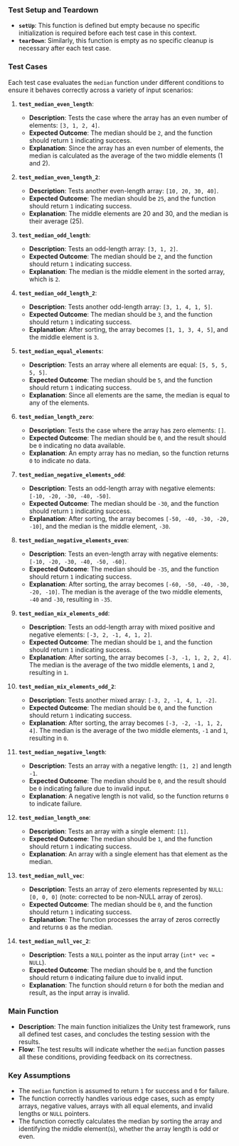 ### **Test Setup and Teardown**
- **`setUp`**: This function is defined but empty because no specific initialization is required before each test case in this context.
- **`tearDown`**: Similarly, this function is empty as no specific cleanup is necessary after each test case.

### **Test Cases**
Each test case evaluates the `median` function under different conditions to ensure it behaves correctly across a variety of input scenarios:

1. **`test_median_even_length`**:
   - **Description**: Tests the case where the array has an even number of elements: `[3, 1, 2, 4]`.
   - **Expected Outcome**: The median should be `2`, and the function should return `1` indicating success.
   - **Explanation**: Since the array has an even number of elements, the median is calculated as the average of the two middle elements (1 and 2).

2. **`test_median_even_length_2`**:
   - **Description**: Tests another even-length array: `[10, 20, 30, 40]`.
   - **Expected Outcome**: The median should be `25`, and the function should return `1` indicating success.
   - **Explanation**: The middle elements are 20 and 30, and the median is their average (25).

3. **`test_median_odd_length`**:
   - **Description**: Tests an odd-length array: `[3, 1, 2]`.
   - **Expected Outcome**: The median should be `2`, and the function should return `1` indicating success.
   - **Explanation**: The median is the middle element in the sorted array, which is `2`.

4. **`test_median_odd_length_2`**:
   - **Description**: Tests another odd-length array: `[3, 1, 4, 1, 5]`.
   - **Expected Outcome**: The median should be `3`, and the function should return `1` indicating success.
   - **Explanation**: After sorting, the array becomes `[1, 1, 3, 4, 5]`, and the middle element is `3`.

5. **`test_median_equal_elements`**:
   - **Description**: Tests an array where all elements are equal: `[5, 5, 5, 5, 5]`.
   - **Expected Outcome**: The median should be `5`, and the function should return `1` indicating success.
   - **Explanation**: Since all elements are the same, the median is equal to any of the elements.

6. **`test_median_length_zero`**:
   - **Description**: Tests the case where the array has zero elements: `[]`.
   - **Expected Outcome**: The median should be `0`, and the result should be `0` indicating no data available.
   - **Explanation**: An empty array has no median, so the function returns `0` to indicate no data.

7. **`test_median_negative_elements_odd`**:
   - **Description**: Tests an odd-length array with negative elements: `[-10, -20, -30, -40, -50]`.
   - **Expected Outcome**: The median should be `-30`, and the function should return `1` indicating success.
   - **Explanation**: After sorting, the array becomes `[-50, -40, -30, -20, -10]`, and the median is the middle element, `-30`.

8. **`test_median_negative_elements_even`**:
   - **Description**: Tests an even-length array with negative elements: `[-10, -20, -30, -40, -50, -60]`.
   - **Expected Outcome**: The median should be `-35`, and the function should return `1` indicating success.
   - **Explanation**: After sorting, the array becomes `[-60, -50, -40, -30, -20, -10]`. The median is the average of the two middle elements, `-40` and `-30`, resulting in `-35`.

9. **`test_median_mix_elements_odd`**:
   - **Description**: Tests an odd-length array with mixed positive and negative elements: `[-3, 2, -1, 4, 1, 2]`.
   - **Expected Outcome**: The median should be `1`, and the function should return `1` indicating success.
   - **Explanation**: After sorting, the array becomes `[-3, -1, 1, 2, 2, 4]`. The median is the average of the two middle elements, `1` and `2`, resulting in `1`.

10. **`test_median_mix_elements_odd_2`**:
    - **Description**: Tests another mixed array: `[-3, 2, -1, 4, 1, -2]`.
    - **Expected Outcome**: The median should be `0`, and the function should return `1` indicating success.
    - **Explanation**: After sorting, the array becomes `[-3, -2, -1, 1, 2, 4]`. The median is the average of the two middle elements, `-1` and `1`, resulting in `0`.

11. **`test_median_negative_length`**:
    - **Description**: Tests an array with a negative length: `[1, 2]` and length `-1`.
    - **Expected Outcome**: The median should be `0`, and the result should be `0` indicating failure due to invalid input.
    - **Explanation**: A negative length is not valid, so the function returns `0` to indicate failure.

12. **`test_median_length_one`**:
    - **Description**: Tests an array with a single element: `[1]`.
    - **Expected Outcome**: The median should be `1`, and the function should return `1` indicating success.
    - **Explanation**: An array with a single element has that element as the median.

13. **`test_median_null_vec`**:
    - **Description**: Tests an array of zero elements represented by `NULL`: `[0, 0, 0]` (note: corrected to be non-NULL array of zeros).
    - **Expected Outcome**: The median should be `0`, and the function should return `1` indicating success.
    - **Explanation**: The function processes the array of zeros correctly and returns `0` as the median.

14. **`test_median_null_vec_2`**:
    - **Description**: Tests a `NULL` pointer as the input array (`int* vec = NULL`).
    - **Expected Outcome**: The median should be `0`, and the function should return `0` indicating failure due to invalid input.
    - **Explanation**: The function should return `0` for both the median and result, as the input array is invalid.

### **Main Function**
- **Description**: The main function initializes the Unity test framework, runs all defined test cases, and concludes the testing session with the results.
- **Flow**: The test results will indicate whether the `median` function passes all these conditions, providing feedback on its correctness.

### **Key Assumptions**
- The `median` function is assumed to return `1` for success and `0` for failure.
- The function correctly handles various edge cases, such as empty arrays, negative values, arrays with all equal elements, and invalid lengths or `NULL` pointers.
- The function correctly calculates the median by sorting the array and identifying the middle element(s), whether the array length is odd or even.